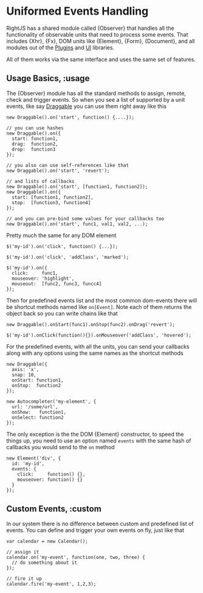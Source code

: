 # Uniformed Events Handling

RightJS has a shared module called {Observer} that handles all the functionality of
observable units that need to process some events. That includes {Xhr}, {Fx}, DOM units like
{Element}, {Form}, {Document}, and all modules out of the [Plugins](/plugins) and [UI](/ui) libraries.

All of them works via the same interface and uses the same set of features.


## Usage Basics, :usage

The {Observer} module has all the standard methods to assign, remote, check and trigger events.
So when you see a list of supported by a unit events, like say [Draggable](/plugins/drag-and-drop/draggable#events)
you can use them right away like this

    new Draggable().on('start', function() {....});
    
    // you can use hashes
    new Draggable().on({
      start: function1,
      drag:  function2,
      drop:  function3
    });
    
    // you also can use self-references like that
    new Draggable().on('start', 'revert');
    
    // and lists of callbacks
    new Draggable().on('start', [function1, function2]);
    new Draggable().on({
      start: [function1, function2],
      stop:  [function3, function4]
    });
    
    // and you can pre-bind some values for your callbacks too
    new Draggable().on('start', func1, val1, val2, ...);

Pretty much the same for any DOM element

    $('my-id').on('click', function() {...});
    
    $('my-id').on('click', 'addClass', 'marked');
    
    $('my-id').on({
      click:     func1,
      mouseover: 'highlight',
      mouseout:  [func2, func3, funcc4]
    });

Then for predefined events list and the most common dom-events there will be shortcut methods
named like `on[Event]`. Note each of them returns the object back so you can write chains like that

    new Draggable().onStart(func1).onStop(func2).onDrag('revert');
    
    $('my-id').onClick(function(){}).onMouseover('addClass', 'hovered');

For the predefined events, with all the units, you can send your callbacks along with any options
using the same names as the shortcut methods

    new Draggable({
      axis: 'x',
      snap: 10,
      onStart: function1,
      onStop:  function2
    });
    
    new Autocompleter('my-element', {
      url: '/some/url',
      onShow:   function1,
      onSelect: function2
    });

The only exception is the the DOM {Element} constructor, to speed the things up, you need to use
an option named `events` with the same hash of callbacks you would send to the `on` method

    new Element('div', {
      id: 'my-id',
      events: {
        click:     function() {},
        mouseover: function() {}
      }
    });

## Custom Events, :custom

In our system there is no difference between custom and predefined list of events. You can define
and trigger your own events on fly, just like that

    var calendar = new Calendar();
    
    // assign it
    calendar.on('my-event', function(one, two, three) {
      // do something about it
    });
    
    // fire it up
    calendar.fire('my-event', 1,2,3);

